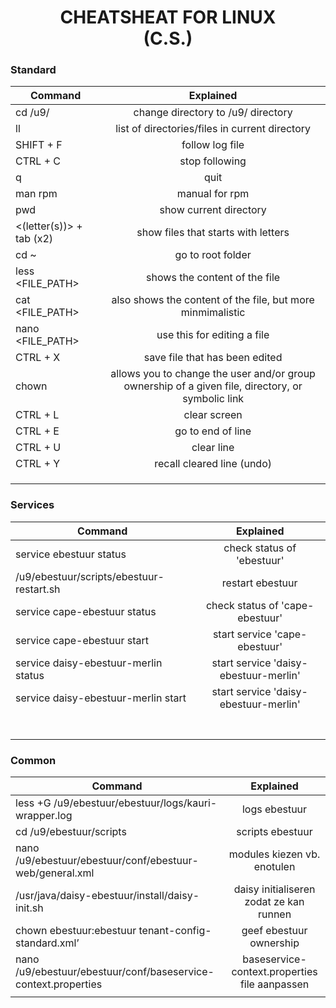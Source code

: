 <h1 style="text-align:center;">
CHEATSHEAT FOR LINUX <br>(C.S.)
</h1>
<h3> Standard </h3>

| Command        | Explained           
| ------------- |:-------------:
| cd /u9/             | change directory to /u9/ directory
| ll  | list of directories/files in current directory  
|SHIFT + F|follow log file
|CTRL + C|stop following
|q|quit
|man rpm|manual for rpm
|pwd|show current directory
|&lt;(letter(s))&gt; + tab (x2)|show files that starts with letters
|cd ~|go to root folder
|less &lt;FILE_PATH&gt;|shows the content of the file
|cat &lt;FILE_PATH&gt;|also shows the content of the file, but more minmimalistic
|nano &lt;FILE_PATH&gt;|use this for editing a file
|CTRL + X|save file that has been edited
|chown|allows you to change the user and/or group ownership of a given file, directory, or symbolic link
|CTRL + L|clear screen
|CTRL + E|go to end of line
|CTRL + U|clear line
|CTRL + Y|recall cleared line (undo)
||
||
||



<h3> Services </h3>

| Command        | Explained           
| ------------- |:-------------:
|service ebestuur status| check status of 'ebestuur' 
|/u9/ebestuur/scripts/ebestuur-restart.sh|restart ebestuur
|service cape-ebestuur status|check status of 'cape-ebestuur'
|service cape-ebestuur start|start service 'cape-ebestuur'
|service daisy-ebestuur-merlin status| start service 'daisy-ebestuur-merlin'
|service daisy-ebestuur-merlin start| start service 'daisy-ebestuur-merlin'
||
||
||
||
||
||
||

<h3> Common </h3>

| Command        | Explained           
| ------------- |:-------------:
|less +G /u9/ebestuur/ebestuur/logs/kauri-wrapper.log|logs ebestuur
|cd /u9/ebestuur/scripts|scripts ebestuur
|nano /u9/ebestuur/ebestuur/conf/ebestuur-web/general.xml|modules kiezen vb. enotulen
|/usr/java/daisy-ebestuur/install/daisy-init.sh|daisy initialiseren zodat ze kan runnen
|chown ebestuur:ebestuur tenant-config-standard.xml’|geef ebestuur ownership 
|nano /u9/ebestuur/ebestuur/conf/baseservice-context.properties|baseservice-context.properties file aanpassen
||